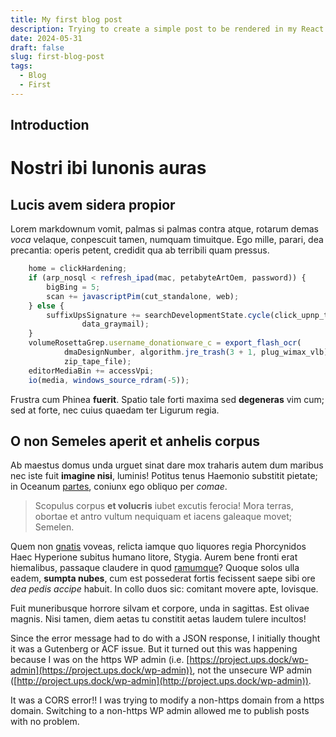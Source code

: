 ```yaml
---
title: My first blog post
description: Trying to create a simple post to be rendered in my React Website
date: 2024-05-31
draft: false
slug: first-blog-post
tags:
  - Blog
  - First
---
```


## Introduction
# Nostri ibi Iunonis auras

## Lucis avem sidera propior

Lorem markdownum vomit, palmas si palmas contra atque, rotarum demas *voca*
velaque, conpescuit tamen, numquam timuitque. Ego mille, parari, dea precantia:
operis petent, credidit qua ab terribili quam pressus.
```js
    home = clickHardening;
    if (arp_nosql < refresh_ipad(mac, petabyteArtOem, password)) {
        bigBing = 5;
        scan += javascriptPim(cut_standalone, web);
    } else {
        suffixUpsSignature += searchDevelopmentState.cycle(click_upnp_time, 3,
                data_graymail);
    }
    volumeRosettaGrep.username_donationware_c = export_flash_ocr(
            dmaDesignNumber, algorithm.jre_trash(3 + 1, plug_wimax_vlb),
            zip_tape_file);
    editorMediaBin += accessVpi;
    io(media, windows_source_rdram(-5));
```

Frustra cum Phinea **fuerit**. Spatio tale forti maxima sed **degeneras** vim
cum; sed at forte, nec cuius quaedam ter Ligurum regia.

## O non Semeles aperit et anhelis corpus

Ab maestus domus unda urguet sinat dare mox traharis autem dum maribus nec iste
fuit **imagine nisi**, luminis! Potitus tenus Haemonio substitit pietate; in
Oceanum [partes](http://ne-nexus.com/viribus), coniunx ego obliquo per *comae*.

> Scopulus corpus **et volucris** iubet excutis ferocia! Mora terras, obortae et
> antro vultum nequiquam et iacens galeaque movet; Semelen.

Quem non [gnatis](http://www.maris.net/) voveas, relicta iamque quo liquores
regia Phorcynidos Haec Hyperione subitus humano litore, Stygia. Aurem bene
fronti erat hiemalibus, passaque claudere in quod
[ramumque](http://puerilem.io/)? Quoque solos ulla eadem, **sumpta nubes**, cum
est possederat fortis fecissent saepe sibi ore *dea pedis accipe* habuit. In
collo duos sic: comitant movere apte, Iovisque.

Fuit muneribusque horrore silvam et corpore, unda in sagittas. Est olivae
magnis. Nisi tamen, diem aetas tu constitit aetas laudem tulere incultos!


Since the error message had to do with a JSON response, I initially thought it was a Gutenberg or ACF issue. But it turned out this was happening because I was on the https WP admin (i.e. [https://project.ups.dock/wp-admin](https://project.ups.dock/wp-admin)), not the unsecure WP admin ([http://project.ups.dock/wp-admin](http://project.ups.dock/wp-admin)).

It was a CORS error!! I was trying to modify a non-https domain from a https domain. Switching to a non-https WP admin allowed me to publish posts with no problem.
